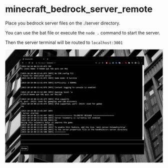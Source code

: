 # minecraft_bedrock_server_remote
 
Place you bedrock server files on the ./server directory.

You can use the bat file or execute the `node .` command to start the server.

Then the server terminal will be routed to `localhost:3001`

![Demo Iamge](https://raw.githubusercontent.com/NaN-NaN-sempai/minecraft_bedrock_server_remote/main/demo.png)
